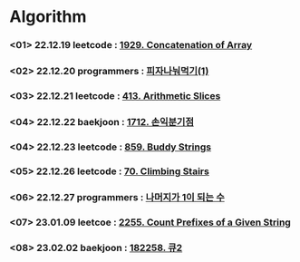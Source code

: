 # Algorithm

### <01> 22.12.19 leetcode : [1929. Concatenation of Array](https://github.com/woori0214/Algorithm/tree/main/leetcode221219)
### <02> 22.12.20 programmers : [피자나눠먹기(1)](https://github.com/woori0214/Algorithm/tree/main/programmers221220)
### <03> 22.12.21 leetcode : [413. Arithmetic Slices](https://github.com/woori0214/Algorithm/tree/main/leetcode221221) 
### <04> 22.12.22 baekjoon : [1712. 손익분기점](https://github.com/woori0214/Algorithm/tree/main/baekjoon221222)
### <04> 22.12.23 leetcode : [859. Buddy Strings](https://github.com/woori0214/Algorithm/tree/main/leetcode221223)
### <05> 22.12.26 leetcode : [70. Climbing Stairs](https://github.com/woori0214/Algorithm/tree/main/leetcode221226)
### <06> 22.12.27 programmers : [나머지가 1이 되는 수](https://github.com/woori0214/Algorithm/tree/main/programmers221227)
### <07> 23.01.09 leetcoe : [2255. Count Prefixes of a Given String](https://github.com/woori0214/Algorithm/tree/main/programmers230110)
### <08> 23.02.02 baekjoon : [182258. 큐2](https://github.com/woori0214/Algorithm/tree/main/baekjoon230202)
